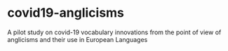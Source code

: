 # covid19-anglicisms
A pilot study on covid-19 vocabulary innovations from the point of view of anglicisms and their use in European Languages
